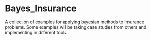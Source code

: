 # Bayes_Insurance
A collection of examples for applying bayesian methods to insurance problems. Some examples will be taking case studies from others and implementing in different tools.
